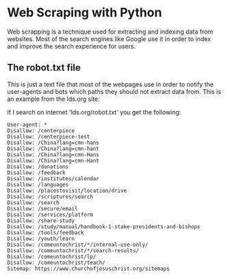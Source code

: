 # Web Scraping with Python

Web scrapping is a technique used for extracting and indexing data from websites. Most of the search engines like Google use it in order to index and improve the search experience for users.

## The robot.txt file

This is just a text file that most of the webpages use in order to notify the user-agents and bots which paths they should not extract data from. This is an example from the lds.org site:

If I search on internet 'lds.org/robot.txt' you get the following:

```
User-agent: *
Disallow: /centerpiece
Disallow: /centerpiece-test
Disallow: /China?lang=cmn-hans
Disallow: /China?lang=cmn-hant
Disallow: /China?lang=cmn-Hans
Disallow: /China?lang=cmn-Hant
Disallow: /donations
Disallow: /feedback
Disallow: /institutes/calendar
Disallow: /languages
Disallow: /placestovisit/location/drive
Disallow: /scriptures/search
Disallow: /search
Disallow: /secure/email
Disallow: /services/platform
Disallow: /share-study
Disallow: /study/manual/handbook-1-stake-presidents-and-bishops
Disallow: /tools/feedback
Disallow: /youth/learn
Disallow: /comeuntochrist/*/internal-use-only/
Disallow: /comeuntochrist/*/search-results/
Disallow: /comeuntochrist/lp/
Disallow: /comeuntochrist/teach/
Sitemap: https://www.churchofjesuschrist.org/sitemaps
```
